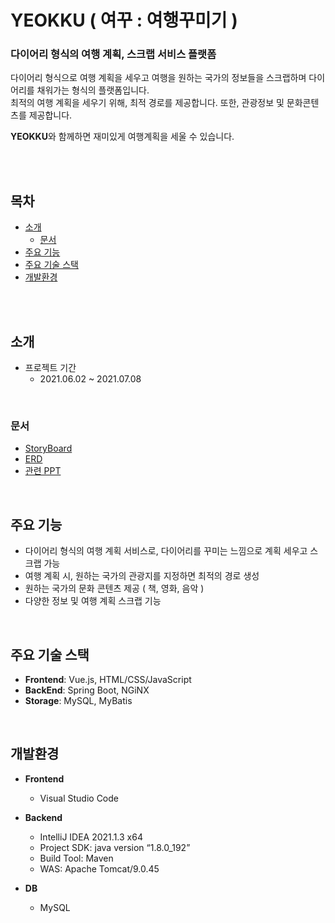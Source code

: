 # YEOKKU ( 여꾸 : 여행꾸미기 )
### 다이어리 형식의 여행 계획, 스크랩 서비스 플랫폼
다이어리 형식으로 여행 계획을 세우고 여행을 원하는 국가의 정보들을 스크랩하며 다이어리를 채워가는 형식의 플랫폼입니다. <br>
최적의 여행 계획을 세우기 위해, 최적 경로를 제공합니다. 또한, 관광정보 및 문화콘텐츠를 제공합니다.

**YEOKKU**와 함께하면 재미있게 여행계획을 세울 수 있습니다.

<br>
<br>

## 목차


- [소개](#소개)
  - [문서](#문서)
- [주요 기능](#주요기능)
- [주요 기술 스택](#주요기술스택)
- [개발환경](#개발환경)

<br>
<br>

## 소개
- 프로젝트 기간
  - 2021.06.02 ~ 2021.07.08

<br>

### 문서
 - [StoryBoard](스토리보드(여꾸).zip)
 - [ERD](https://www.erdcloud.com/d/Hn45vGf4aEmGLyYaM)
 - [관련 PPT](YEOKKU_PPT.pptx)

<br>

## 주요 기능
 - 다이어리 형식의 여행 계획 서비스로, 다이어리를 꾸미는 느낌으로 계획 세우고 스크랩 가능
 - 여행 계획 시, 원하는 국가의 관광지를 지정하면 최적의 경로 생성
 - 원하는 국가의 문화 콘텐츠 제공 ( 책, 영화, 음악 )
 - 다양한 정보 및 여행 계획 스크랩 기능

<br>

## 주요 기술 스택
 - **Frontend**: Vue.js, HTML/CSS/JavaScript
 - **BackEnd**: Spring Boot, NGiNX
 - **Storage**: MySQL, MyBatis

<br>

## 개발환경
- __Frontend__
  - Visual Studio Code

- __Backend__
  - IntelliJ IDEA 2021.1.3 x64
  - Project SDK: java version “1.8.0_192”
  - Build Tool: Maven
  - WAS: Apache Tomcat/9.0.45

- __DB__
  - MySQL


